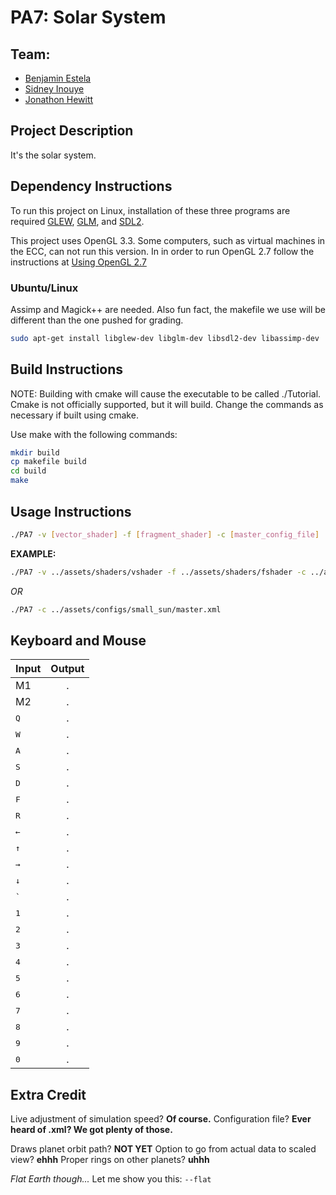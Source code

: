 # PA7: Solar System

## Team:
- [Benjamin Estela](https://github.com/nebunr)
- [Sidney Inouye](https://github.com/sinouye)
- [Jonathon Hewitt](https://github.com/zotlann)

## Project Description
It's the solar system.

## Dependency Instructions
To run this project on Linux, installation of these three programs are required [GLEW](http://glew.sourceforge.net/), [GLM](http://glm.g-truc.net/0.9.7/index.html), and [SDL2](https://wiki.libsdl.org/Tutorials).

This project uses OpenGL 3.3. Some computers, such as virtual machines in the ECC, can not run this version. In in order to run OpenGL 2.7 follow the instructions at [Using OpenGL 2.7](https://github.com/HPC-Vis/computer-graphics/wiki/Using-OpenGL-2.7)

### Ubuntu/Linux
Assimp and Magick++ are needed. Also fun fact, the makefile we use will be different than the one pushed for grading.
```bash
sudo apt-get install libglew-dev libglm-dev libsdl2-dev libassimp-dev
```

## Build Instructions
NOTE: Building with cmake will cause the executable to be called ./Tutorial.  Cmake is not officially supported, but it will build. Change the commands as necessary if built using cmake.

Use make with the following commands:
```bash
mkdir build
cp makefile build
cd build
make
```

## Usage Instructions
```bash
./PA7 -v [vector_shader] -f [fragment_shader] -c [master_config_file]
```
**EXAMPLE:**
```bash
./PA7 -v ../assets/shaders/vshader -f ../assets/shaders/fshader -c ../assets/configs/[folder]/master.xml
```
*OR*
```bash
./PA7 -c ../assets/configs/small_sun/master.xml
```

## Keyboard and Mouse
| Input | Output |
| - |:-:|
| M1 | . |
| M2 | . |
| <kbd>Q</kbd> | . |
| <kbd>W</kbd> | . |
| <kbd>A</kbd> | . |
| <kbd>S</kbd> | . |
| <kbd>D</kbd> | . |
| <kbd>F</kbd> | . |
| <kbd>R</kbd> | . |
| <kbd>&#8592;</kbd> | . |
| <kbd>&#8593;</kbd> | . |
| <kbd>&#8594;</kbd> | . |
| <kbd>&#8595;</kbd> | . |
| <kbd>`</kbd> | . |
| <kbd>1</kbd> | . |
| <kbd>2</kbd> | . |
| <kbd>3</kbd> | . |
| <kbd>4</kbd> | . |
| <kbd>5</kbd> | . |
| <kbd>6</kbd> | . |
| <kbd>7</kbd> | . |
| <kbd>8</kbd> | . |
| <kbd>9</kbd> | . |
| <kbd>0</kbd> | . |

## Extra Credit
Live adjustment of simulation speed? **Of course.**
Configuration file? **Ever heard of .xml? We got plenty of those.**

Draws planet orbit path? **NOT YET**
Option to go from actual data to scaled view? **ehhh**
Proper rings on other planets? **uhhh**

*Flat Earth though...* Let me show you this: `--flat `